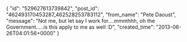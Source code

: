  {
   "id": "529627613739842",
   "post_id": "462493170453287_462528253783112",
   "from_name": "Pete Daoust",
   "message": "Not me, but let say I work for....mmmhhh, oh the Government.....is this apply to me as well :D",
   "created_time": "2013-06-26T04:01:56+0000"
 }
